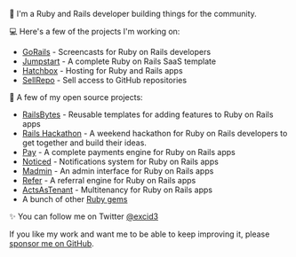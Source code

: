 👋 I'm a Ruby and Rails developer building things for the community.

💻 Here's a few of the projects I'm working on:
* [GoRails](https://gorails.com) - Screencasts for Ruby on Rails developers
* [Jumpstart](https://jumpstartrails.com) - A complete Ruby on Rails SaaS template
* [Hatchbox](https://hatchbox.io) - Hosting for Ruby and Rails apps
* [SellRepo](https:///sellrepo.com) - Sell access to GitHub repositories

🔭 A few of my open source projects:
* [RailsBytes](https://RailsBytes.com) - Reusable templates for adding features to Ruby on Rails apps
* [Rails Hackathon](https://railshackathon.com) - A weekend hackathon for Ruby on Rails developers to get together and build their ideas.
* [Pay](https://github.com/pay-rails/pay) - A complete payments engine for Ruby on Rails apps
* [Noticed](https://github.com/excid3/noticed) - Notifications system for Ruby on Rails apps
* [Madmin](https://github.com/excid3/madmin) - An admin interface for Ruby on Rails apps
* [Refer](https://github.com/excid3/refer) - A referral engine for Ruby on Rails apps
* [ActsAsTenant](https://github.com/ErwinM/acts_as_tenant) - Multitenancy for Ruby on Rails apps
* A bunch of other [Ruby gems](https://rubygems.org/profiles/excid3)

✨ You can follow me on Twitter [@excid3](https://twitter.com/excid3)

If you like my work and want me to be able to keep improving it, please [sponsor me on GitHub](https://github.com/sponsors/excid3).

<!--
**excid3/excid3** is a ✨ _special_ ✨ repository because its `README.md` (this file) appears on your GitHub profile.

Here are some ideas to get you started:

- 🔭 I’m currently working on ...
- 🌱 I’m currently learning ...
- 👯 I’m looking to collaborate on ...
- 🤔 I’m looking for help with ...
- 💬 Ask me about ...
- 📫 How to reach me: ...
- 😄 Pronouns: ...
- ⚡ Fun fact: ...
-->
